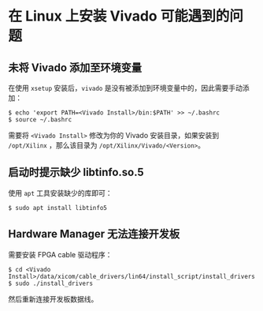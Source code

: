# 在 Linux 上安装 Vivado 可能遇到的问题

## 未将 Vivado 添加至环境变量

在使用 `xsetup` 安装后，`vivado` 是没有被添加到环境变量中的，因此需要手动添加：

```
$ echo 'export PATH=<Vivado Install>/bin:$PATH' >> ~/.bashrc
$ source ~/.bashrc
```

需要将 `<Vivado Install>` 修改为你的 Vivado 安装目录，如果安装到 `/opt/Xilinx` ，那么该目录为 `/opt/Xilinx/Vivado/<Version>`。

## 启动时提示缺少 libtinfo.so.5

使用 `apt` 工具安装缺少的库即可：

```
$ sudo apt install libtinfo5
```

## Hardware Manager 无法连接开发板

需要安装 FPGA cable 驱动程序：

```
$ cd <Vivado Install>/data/xicom/cable_drivers/lin64/install_script/install_drivers
$ sudo ./install_drivers
```

然后重新连接开发板数据线。

